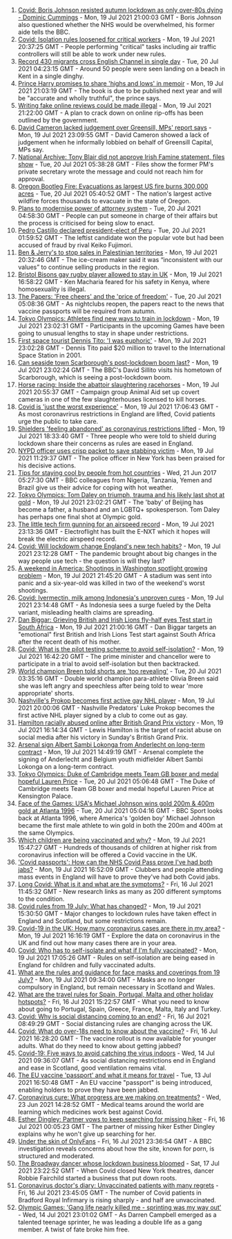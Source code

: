 1. [Covid: Boris Johnson resisted autumn lockdown as only over-80s dying - Dominic Cummings](https://www.bbc.co.uk/news/uk-politics-57854811) - Mon, 19 Jul 2021 21:00:03 GMT - Boris Johnson also questioned whether the NHS would be overwhelmed, his former aide tells the BBC.
2. [Covid: Isolation rules loosened for critical workers](https://www.bbc.co.uk/news/uk-57894392) - Mon, 19 Jul 2021 20:37:25 GMT - People performing "critical" tasks including air traffic controllers will still be able to work under new rules.
3. [Record 430 migrants cross English Channel in single day](https://www.bbc.co.uk/news/uk-57897601) - Tue, 20 Jul 2021 04:23:15 GMT - Around 50 people were seen landing on a beach in Kent in a single dinghy.
4. [Prince Harry promises to share 'highs and lows' in memoir](https://www.bbc.co.uk/news/uk-57896088) - Mon, 19 Jul 2021 21:03:19 GMT - The book is due to be published next year and will be "accurate and wholly truthful", the prince says.
5. [Writing fake online reviews could be made illegal](https://www.bbc.co.uk/news/business-57887035) - Mon, 19 Jul 2021 21:22:00 GMT - A plan to crack down on online rip-offs has been outlined by the government.
6. [David Cameron lacked judgement over Greensill, MPs' report says](https://www.bbc.co.uk/news/business-57889549) - Mon, 19 Jul 2021 23:09:55 GMT - David Cameron showed a lack of judgement when he informally lobbied on behalf of Greensill Capital, MPs say.
7. [National Archive: Tony Blair did not approve Irish Famine statement, files show](https://www.bbc.co.uk/news/uk-57894210) - Tue, 20 Jul 2021 05:38:28 GMT - Files show the former PM's private secretary wrote the message and could not reach him for approval.
8. [Oregon Bootleg Fire: Evacuations as largest US fire burns 300,000 acres](https://www.bbc.co.uk/news/world-us-canada-57890935) - Tue, 20 Jul 2021 05:40:52 GMT - The nation's largest active wildfire forces thousands to evacuate in the state of Oregon.
9. [Plans to modernise power of attorney system](https://www.bbc.co.uk/news/uk-57897609) - Tue, 20 Jul 2021 04:58:30 GMT - People can put someone in charge of their affairs but the process is criticised for being slow to enact.
10. [Pedro Castillo declared president-elect of Peru](https://www.bbc.co.uk/news/world-latin-america-57897402) - Tue, 20 Jul 2021 01:59:52 GMT - The leftist candidate won the popular vote but had been accused of fraud by rival Keiko Fujimori.
11. [Ben & Jerry's to stop sales in Palestinian territories](https://www.bbc.co.uk/news/business-57893161) - Mon, 19 Jul 2021 20:32:46 GMT - The ice-cream maker said it was “inconsistent with our values” to continue selling products in the region.
12. [Bristol Bisons gay rugby player allowed to stay in UK](https://www.bbc.co.uk/news/uk-england-bristol-57894380) - Mon, 19 Jul 2021 16:58:22 GMT - Ken Macharia feared for his safety in Kenya, where homosexuality is illegal.
13. [The Papers: 'Free cheers' and the 'price of freedom'](https://www.bbc.co.uk/news/blogs-the-papers-57896797) - Tue, 20 Jul 2021 05:08:36 GMT - As nightclubs reopen, the papers react to the news that vaccine passports will be required from autumn.
14. [Tokyo Olympics: Athletes find new ways to train in lockdown](https://www.bbc.co.uk/news/world-asia-57887074) - Mon, 19 Jul 2021 23:02:31 GMT - Participants in the upcoming Games have been going to unusual lengths to stay in shape under restrictions.
15. [First space tourist Dennis Tito: 'I was euphoric'](https://www.bbc.co.uk/news/business-57891867) - Mon, 19 Jul 2021 23:02:28 GMT - Dennis Tito paid $20 million to travel to the International Space Station in 2001.
16. [Can seaside town Scarborough's post-lockdown boom last?](https://www.bbc.co.uk/news/uk-57892101) - Mon, 19 Jul 2021 23:02:24 GMT - The BBC's David Sillito visits his hometown of Scarborough, which is seeing a post-lockdown boom.
17. [Horse racing: Inside the abattoir slaughtering racehorses](https://www.bbc.co.uk/news/uk-57896848) - Mon, 19 Jul 2021 20:55:37 GMT - Campaign group Animal Aid set up covert cameras in one of the few slaughterhouses licensed to kill horses.
18. [Covid is 'just the worst experience'](https://www.bbc.co.uk/news/uk-57894916) - Mon, 19 Jul 2021 17:06:43 GMT - As most coronavrirus restrictions in England are lifted, Covid patients urge the public to take care.
19. [Shielders 'feeling abandoned' as coronavirus restrictions lifted](https://www.bbc.co.uk/news/uk-57894885) - Mon, 19 Jul 2021 18:33:40 GMT - Three people who were told to shield during lockdown share their concerns as rules are eased in England.
20. [NYPD officer uses crisp packet to save stabbing victim](https://www.bbc.co.uk/news/world-us-canada-57885400) - Mon, 19 Jul 2021 11:29:37 GMT - The police officer in New York has been praised for his decisive actions.
21. [Tips for staying cool by people from hot countries](https://www.bbc.co.uk/news/uk-40345702) - Wed, 21 Jun 2017 05:27:30 GMT - BBC colleagues from Nigeria, Tanzania, Yemen and Brazil give us their advice for coping with hot weather.
22. [Tokyo Olympics: Tom Daley on triumph, trauma and his likely last shot at gold](https://www.bbc.co.uk/sport/olympics/57817424) - Mon, 19 Jul 2021 23:02:21 GMT - The 'baby' of Beijing has become a father, a husband and an LGBTQ+ spokesperson. Tom Daley has perhaps one final shot at Olympic gold.
23. [The little tech firm gunning for an airspeed record](https://www.bbc.co.uk/news/business-57747128) - Mon, 19 Jul 2021 23:13:36 GMT - Electroflight has built the E-NXT which it hopes will break the electric airspeed record.
24. [Covid: Will lockdowm change England's new tech habits?](https://www.bbc.co.uk/news/technology-57890005) - Mon, 19 Jul 2021 23:12:28 GMT - The pandemic brought about big changes in the way people use tech - the question is will they last?
25. [A weekend in America: Shootings in Washington spotlight growing problem](https://www.bbc.co.uk/news/world-us-canada-57840801) - Mon, 19 Jul 2021 21:45:20 GMT - A stadium was sent into panic and a six-year-old was killed in two of the weekend's worst shootings.
26. [Covid: Ivermectin, milk among Indonesia's unproven cures](https://www.bbc.co.uk/news/world-asia-pacific-57838033) - Mon, 19 Jul 2021 23:14:48 GMT - As Indonesia sees a surge fueled by the Delta variant, misleading health claims are spreading.
27. [Dan Biggar: Grieving British and Irish Lions fly-half eyes Test start in South Africa](https://www.bbc.co.uk/sport/rugby-union/57888359) - Mon, 19 Jul 2021 21:00:16 GMT - Dan Biggar targets an "emotional" first British and Irish Lions Test start against South Africa after the recent death of his mother.
28. [Covid: What is the pilot testing scheme to avoid self-isolation?](https://www.bbc.co.uk/news/health-57887490) - Mon, 19 Jul 2021 16:42:20 GMT - The prime minister and chancellor were to participate in a trial to avoid self-isolation but then backtracked.
29. [World champion Breen told shorts are 'too revealing'](https://www.bbc.co.uk/sport/disability-sport/57887715) - Tue, 20 Jul 2021 03:35:16 GMT - Double world champion para-athlete Olivia Breen said she was left angry and speechless after being told to wear 'more appropriate' shorts.
30. [Nashville's Prokop becomes first active gay NHL player](https://www.bbc.co.uk/sport/ice-hockey/57896527) - Mon, 19 Jul 2021 20:00:06 GMT - Nashville Predators' Luke Prokop becomes the first active NHL player signed by a club to come out as gay.
31. [Hamilton racially abused online after British Grand Prix victory](https://www.bbc.co.uk/sport/formula1/57885011) - Mon, 19 Jul 2021 16:14:34 GMT - Lewis Hamilton is the target of racist abuse on social media after his victory in Sunday's British Grand Prix.
32. [Arsenal sign Albert Sambi Lokonga from Anderlecht on long-term contract](https://www.bbc.co.uk/sport/football/57893045) - Mon, 19 Jul 2021 14:49:19 GMT - Arsenal complete the signing of Anderlecht and Belgium youth midfielder Albert Sambi Lokonga on a long-term contract.
33. [Tokyo Olympics: Duke of Cambridge meets Team GB boxer and medal hopeful Lauren Price](https://www.bbc.co.uk/sport/av/olympics/57876234) - Tue, 20 Jul 2021 05:06:48 GMT - The Duke of Cambridge meets Team GB boxer and medal hopeful Lauren Price at Kensington Palace.
34. [Face of the Games: USA's Michael Johnson wins gold 200m & 400m gold at Atlanta 1996](https://www.bbc.co.uk/sport/av/olympics/57842175) - Tue, 20 Jul 2021 05:04:16 GMT - BBC Sport looks back at Atlanta 1996, where America's 'golden boy' Michael Johnson became the first male athlete to win gold in both the 200m and 400m at the same Olympics.
35. [Which children are being vaccinated and why?](https://www.bbc.co.uk/news/health-57888429) - Mon, 19 Jul 2021 15:47:27 GMT - Hundreds of thousands of children at higher risk from coronavirus infection will be offered a Covid vaccine in the UK.
36. ['Covid passports': How can the NHS Covid Pass prove I've had both jabs?](https://www.bbc.co.uk/news/explainers-55718553) - Mon, 19 Jul 2021 16:52:09 GMT - Clubbers and people attending mass events in England will have to prove they've had both Covid jabs.
37. [Long Covid: What is it and what are the symptoms?](https://www.bbc.co.uk/news/health-57833394) - Fri, 16 Jul 2021 11:45:32 GMT - New research links as many as 200 different symptoms to the condition.
38. [Covid rules from 19 July: What has changed?](https://www.bbc.co.uk/news/explainers-52530518) - Mon, 19 Jul 2021 15:30:50 GMT - Major changes to lockdown rules have taken effect in England and Scotland, but some restrictions remain.
39. [Covid-19 in the UK: How many coronavirus cases are there in my area?](https://www.bbc.co.uk/news/uk-51768274) - Mon, 19 Jul 2021 16:16:19 GMT - Explore the data on coronavirus in the UK and find out how many cases there are in your area.
40. [Covid: Who has to self-isolate and what if I'm fully vaccinated?](https://www.bbc.co.uk/news/explainers-54239922) - Mon, 19 Jul 2021 17:05:26 GMT - Rules on self-isolation are being eased in England for children and fully vaccinated adults.
41. [What are the rules and guidance for face masks and coverings from 19 July?](https://www.bbc.co.uk/news/health-51205344) - Mon, 19 Jul 2021 09:34:00 GMT - Masks are no longer compulsory in England, but remain necessary in Scotland and Wales.
42. [What are the travel rules for Spain, Portugal, Malta and other holiday hotspots?](https://www.bbc.co.uk/news/explainers-56997931) - Fri, 16 Jul 2021 15:22:57 GMT - What you need to know about going to Portugal, Spain, Greece, France, Malta, Italy and Turkey.
43. [Covid: Why is social distancing coming to an end?](https://www.bbc.co.uk/news/uk-51506729) - Fri, 16 Jul 2021 08:49:29 GMT - Social distancing rules are changing across the UK.
44. [Covid: What do over-18s need to know about the vaccine?](https://www.bbc.co.uk/news/health-57273875) - Fri, 16 Jul 2021 16:28:20 GMT - The vaccine rollout is now available for younger adults. What do they need to know about getting jabbed?
45. [Covid-19: Five ways to avoid catching the virus indoors](https://www.bbc.co.uk/news/explainers-53917432) - Wed, 14 Jul 2021 09:36:07 GMT - As social distancing restrictions end in England and ease in Scotland, good ventilation remains vital.
46. [The EU vaccine 'passport' and what it means for travel](https://www.bbc.co.uk/news/explainers-57665765) - Tue, 13 Jul 2021 16:50:48 GMT - An EU vaccine "passport" is being introduced, enabling holders to prove they have been jabbed.
47. [Coronavirus cure: What progress are we making on treatments?](https://www.bbc.co.uk/news/health-52354520) - Wed, 23 Jun 2021 14:28:52 GMT - Medical teams around the world are learning which medicines work best against Covid.
48. [Esther Dingley: Partner vows to keep searching for missing hiker](https://www.bbc.co.uk/news/uk-england-tyne-57818035) - Fri, 16 Jul 2021 00:05:23 GMT - The partner of missing hiker Esther Dingley explains why he won't give up searching for her.
49. [Under the skin of OnlyFans](https://www.bbc.co.uk/news/uk-57269939) - Fri, 16 Jul 2021 23:36:54 GMT - A BBC investigation reveals concerns about how the site, known for porn, is structured and moderated.
50. [The Broadway dancer whose lockdown business bloomed](https://www.bbc.co.uk/news/stories-57840115) - Sat, 17 Jul 2021 23:22:52 GMT - When Covid closed New York theatres, dancer Robbie Fairchild started a business that put down roots.
51. [Coronavirus doctor's diary: Unvaccinated patients with many regrets](https://www.bbc.co.uk/news/stories-57866661) - Fri, 16 Jul 2021 23:45:05 GMT - The number of Covid patients in Bradford Royal Infirmary is rising sharply - and half are unvaccinated.
52. [Olympic Games: 'Gang life nearly killed me - sprinting was my way out'](https://www.bbc.co.uk/sport/athletics/57656659) - Wed, 14 Jul 2021 23:01:02 GMT - As Darren Campbell emerged as a talented teenage sprinter, he was leading a double life as a gang member. A twist of fate broke him free.

